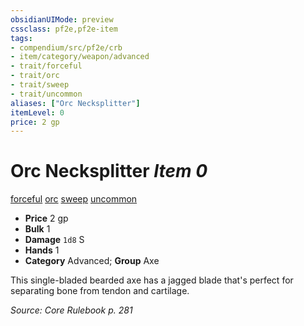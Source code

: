 ```yaml
---
obsidianUIMode: preview
cssclass: pf2e,pf2e-item
tags:
- compendium/src/pf2e/crb
- item/category/weapon/advanced
- trait/forceful
- trait/orc
- trait/sweep
- trait/uncommon
aliases: ["Orc Necksplitter"]
itemLevel: 0
price: 2 gp
---
```

# Orc Necksplitter *Item 0*  
[forceful](../../../rules/traits/forceful.md)  [orc](../../../rules/traits/orc.md)  [sweep](../../../rules/traits/sweep.md)  [uncommon](../../../rules/traits/uncommon.md)  

- **Price** 2 gp
- **Bulk** 1
- **Damage** `1d8` S
- **Hands** 1
- **Category** Advanced; **Group** Axe 

This single-bladed bearded axe has a jagged blade that's perfect for separating bone from tendon and cartilage.

*Source: Core Rulebook p. 281*